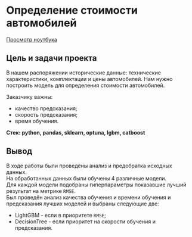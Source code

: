 # Определение стоимости автомобилей

[Просмотр ноутбука](https://nbviewer.org/github/ootho/data_science/blob/main/yp_auto_price_prediction/auto_price.ipynb)  

## Цель и задачи проекта

В нашем распоряжении исторические данные: технические характеристики, комплектации и цены автомобилей. Нам нужно построить модель для определения стоимости автомобилей.  

Заказчику важны:
- качество предсказания;
- скорость предсказания;
- время обучения.
  
**Стек: python, pandas, sklearn, optuna, lgbm, catboost**
  
## Вывод

В ходе работы были проведёны анализ и предобратка исходных данных.  
На обработанных данных были обучены 4 различные модели.  
Для каждой модели подобраны гиперпараметры показавшие лучший результат на метрике `RMSE`.  
Был проведён анализ качества обучения и времени обучения и предсказания лучших моделей и выбраны следующие две:
 - LightGBM - если в приоритете `RMSE`;
 - DecisionTree - если приоритет на скорости обучения и предсказания.
